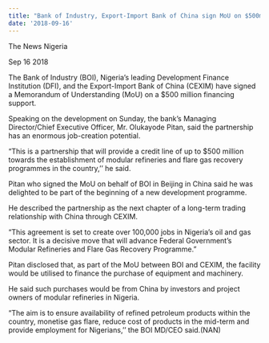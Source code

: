 ```yaml
---
title: "Bank of Industry, Export-Import Bank of China sign MoU on $500m financing support"
date: '2018-09-16'
---
```

The News Nigeria

Sep 16 2018



The Bank of Industry (BOI), Nigeria’s leading Development Finance Institution (DFI), and the Export-Import Bank of China (CEXIM) have signed a Memorandum of Understanding (MoU) on a $500 million financing support.

Speaking on the development on Sunday, the bank’s Managing Director/Chief Executive Officer, Mr. Olukayode Pitan, said the partnership has an enormous job-creation potential.

“This is a partnership that will provide a credit line of up to $500 million towards the establishment of modular refineries and flare gas recovery programmes in the country,’’ he said.

Pitan who signed the MoU on behalf of BOI in Beijing in China said he was delighted to be part of the beginning of a new development programme.

He described the partnership as the next chapter of a long-term trading relationship with China through CEXIM.

“This agreement is set to create over 100,000 jobs in Nigeria’s oil and gas sector. It is a decisive move that will advance Federal Government’s Modular Refineries and Flare Gas Recovery Programme.”

Pitan disclosed that, as part of the MoU between BOI and CEXIM, the facility would be utilised to finance the purchase of equipment and machinery.

He said such purchases would be from China by investors and project owners of modular refineries in Nigeria.

“The aim is to ensure availability of refined petroleum products within the country, monetise gas flare, reduce cost of products in the mid-term and provide employment for Nigerians,’’ the BOI MD/CEO said.(NAN)

